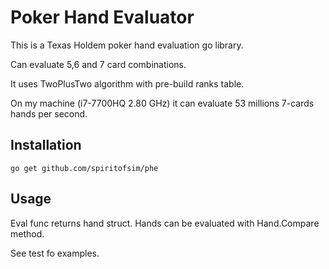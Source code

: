# Poker Hand Evaluator

This is a Texas Holdem poker hand evaluation go library.

Can evaluate 5,6 and 7 card combinations.

It uses TwoPlusTwo algorithm with pre-build ranks table.

On my machine (i7-7700HQ 2.80 GHz) it can evaluate 53 millions 7-cards hands per second.

## Installation

    go get github.com/spiritofsim/phe


## Usage

Eval func returns hand struct. Hands can be evaluated with Hand.Compare method.

See test fo examples.